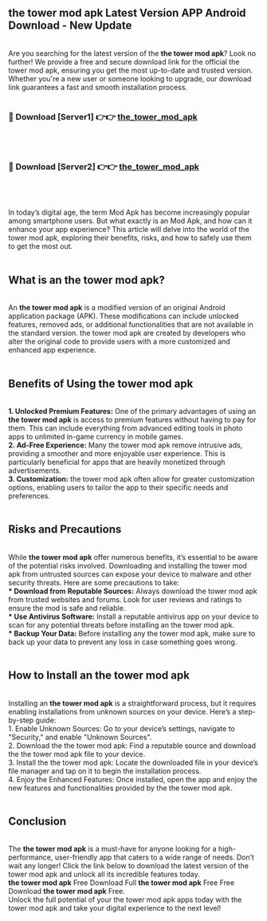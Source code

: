 ## the tower mod apk Latest Version APP Android Download - New Update
<br>
Are you searching for the latest version of the <strong>the tower mod apk</strong>? Look no further! We provide a free and secure download link for the official the tower mod apk, ensuring you get the most up-to-date and trusted version. Whether you're a new user or someone looking to upgrade, our download link guarantees a fast and smooth installation process.
<br>
<br>
<h3>🔴 Download [Server1] 👉👉 <a href="https://modyolo.store/the+tower+mod+apk">the_tower_mod_apk</a></h3><br>
<br>
<h3>🔴 Download [Server2] 👉👉 <a href="https://modyolo.store/the+tower+mod+apk">the_tower_mod_apk</a></h3><br>
<br>
<br>
In today’s digital age, the term Mod Apk has become increasingly popular among smartphone users. But what exactly is an Mod Apk, and how can it enhance your app experience? This article will delve into the world of the tower mod apk, exploring their benefits, risks, and how to safely use them to get the most out.
<br>
<br>
<h2>What is an the tower mod apk?</h2>
<br>
An <strong>the tower mod apk</strong> is a modified version of an original Android application package (APK). These modifications can include unlocked features, removed ads, or additional functionalities that are not available in the standard version. the tower mod apk are created by developers who alter the original code to provide users with a more customized and enhanced app experience.
<br>
<br>
<h2>Benefits of Using the tower mod apk</h2>
<br>
<strong> 1. Unlocked Premium Features:</strong> One of the primary advantages of using an <strong>the tower mod apk</strong> is access to premium features without having to pay for them. This can include everything from advanced editing tools in photo apps to unlimited in-game currency in mobile games.
<br>
<strong> 2. Ad-Free Experience:</strong> Many the tower mod apk remove intrusive ads, providing a smoother and more enjoyable user experience. This is particularly beneficial for apps that are heavily monetized through advertisements.
<br>
<strong> 3. Customization:</strong> the tower mod apk often allow for greater customization options, enabling users to tailor the app to their specific needs and preferences.
<br>
<br>
<h2>Risks and Precautions</h2>
<br>
While <strong>the tower mod apk</strong> offer numerous benefits, it’s essential to be aware of the potential risks involved. Downloading and installing the tower mod apk from untrusted sources can expose your device to malware and other security threats. Here are some precautions to take:
<br>
<strong> * Download from Reputable Sources:</strong> Always download the tower mod apk from trusted websites and forums. Look for user reviews and ratings to ensure the mod is safe and reliable.
<br>
<strong> * Use Antivirus Software:</strong> Install a reputable antivirus app on your device to scan for any potential threats before installing an the tower mod apk.
<br>
<strong> * Backup Your Data:</strong> Before installing any the tower mod apk, make sure to back up your data to prevent any loss in case something goes wrong.
<br>
<br>
<h2>How to Install an the tower mod apk</h2>
<br>
Installing an <strong>the tower mod apk</strong> is a straightforward process, but it requires enabling installations from unknown sources on your device. Here’s a step-by-step guide:
<br>
 1. Enable Unknown Sources: Go to your device’s settings, navigate to "Security," and enable "Unknown Sources".
<br>
 2. Download the the tower mod apk: Find a reputable source and download the the tower mod apk file to your device.
<br>
 3. Install the the tower mod apk: Locate the downloaded file in your device’s file manager and tap on it to begin the installation process.
<br>
 4. Enjoy the Enhanced Features: Once installed, open the app and enjoy the new features and functionalities provided by the the tower mod apk.
<br>
<br>
<h2><strong>Conclusion</strong></h2>
<br>
The <strong>the tower mod apk</strong> is a must-have for anyone looking for a high-performance, user-friendly app that caters to a wide range of needs. Don’t wait any longer! Click the link below to download the latest version of the tower mod apk and unlock all its incredible features today.
<br>
<strong>the tower mod apk</strong> Free Download Full <strong>the tower mod apk</strong> Free Free Download <strong>the tower mod apk</strong> Free.
<br>
Unlock the full potential of your the tower mod apk apps today with the tower mod apk and take your digital experience to the next level!